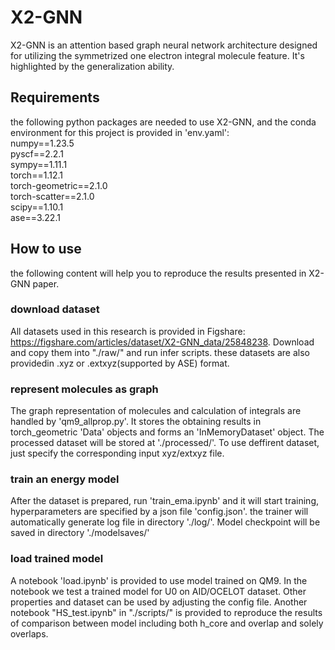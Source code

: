 # X2-GNN
X2-GNN is an attention based graph neural network architecture designed for utilizing the symmetrized one electron integral molecule feature. It's highlighted by the generalization ability.
## Requirements
the following python packages are needed to use X2-GNN, and the conda environment for this project is provided in 'env.yaml':\
numpy==1.23.5\
pyscf==2.2.1\
sympy==1.11.1\
torch==1.12.1\
torch-geometric==2.1.0\
torch-scatter==2.1.0\
scipy==1.10.1\
ase==3.22.1
## How to use
the following content will help you to reproduce the results presented in X2-GNN paper.
### download dataset
 All datasets used in this research is provided in Figshare: https://figshare.com/articles/dataset/X2-GNN_data/25848238. Download and copy them into "./raw/" and run infer scripts. these datasets are also providedin .xyz or .extxyz(supported by ASE) format.
### represent molecules as graph
 The graph representation of molecules and calculation of integrals are handled by 'qm9_allprop.py'. It stores the obtaining results in torch_geometric 'Data' objects and forms an 'InMemoryDataset' object. The processed dataset will be stored at './processed/'. To use deffirent dataset, just specify the corresponding input xyz/extxyz file.
### train an energy model
 After the dataset is prepared, run 'train_ema.ipynb' and it will start training, hyperparameters are specified by a json file 'config.json'. the trainer will automatically generate log file in directory './log/'. Model checkpoint will be saved in directory './modelsaves/'
### load trained model
 A notebook 'load.ipynb' is provided to use model trained on QM9. In the notebook we test a trained model for U0 on AID/OCELOT dataset. Other properties and dataset can be used by adjusting the config file. Another notebook "HS_test.ipynb" in "./scripts/" is provided to reproduce the results of comparison between model including both h_core and overlap and solely overlaps.
